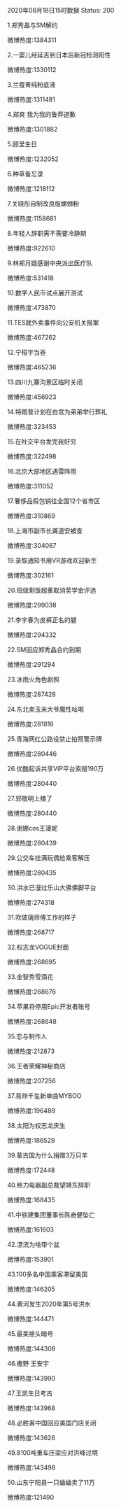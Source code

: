 2020年08月18日15时数据
Status: 200

1.郑秀晶与SM解约

微博热度:1384311

2.一婴儿经延吉到日本后新冠检测阳性

微博热度:1330112

3.兰蔻菁纯粉底液

微博热度:1311481

4.郑爽 我为我的鲁莽道歉

微博热度:1301882

5.顾里生日

微博热度:1232052

6.种草备忘录

微博热度:1218112

7.关晓彤自制改良版螺蛳粉

微博热度:1158681

8.年轻人辞职需不需要冷静期

微博热度:922610

9.林郑月娥感谢中央派出医疗队

微博热度:531418

10.数字人民币试点展开测试

微博热度:473870

11.TES就外卖事件向公安机关报案

微博热度:467262

12.宁桓宇当爸

微博热度:465236

13.四川九寨沟景区临时关闭

微博热度:456923

14.特朗普计划在白宫为弟弟举行葬礼

微博热度:323453

15.在社交平台发完我好穷

微博热度:322498

16.北京大部地区遇雷阵雨

微博热度:311052

17.奢侈品假包销往全国12个省市区

微博热度:310869

18.上海市副市长龚道安被查

微博热度:304067

19.录取通知书用VR游戏欢迎新生

微博热度:302161

20.班级剩饭超重取消奖学金评选

微博热度:299038

21.李宇春为皮裤正名的腿

微博热度:294332

22.SM回应郑秀晶合约到期

微博热度:291294

23.冰雨火角色剧照

微博热度:287428

24.东北卖玉米大爷魔性吆喝

微博热度:281816

25.青海网红公路设禁止拍照警示牌

微博热度:280446

26.优酷起诉共享VIP平台索赔190万

微博热度:280440

27.郭敬明上楼了

微博热度:280440

28.谢娜cos王漫妮

微博热度:280439

29.公交车挂满玩偶给乘客解压

微博热度:280435

30.洪水已漫过乐山大佛佛脚平台

微博热度:274318

31.吹玻璃师傅工作的样子

微博热度:268717

32.权志龙VOGUE封面

微博热度:268695

33.金智秀雪滴花

微博热度:268676

34.苹果将停用Epic开发者账号

微博热度:268648

35.恋与制作人

微博热度:212873

36.王者荣耀神秘商店

微博热度:207256

37.易烊千玺新单曲MYBOO

微博热度:196488

38.太阳为权志龙庆生

微博热度:186529

39.蒙古国为什么捐赠3万只羊

微博热度:172448

40.格力电器副总裁望靖东辞职

微博热度:168435

41.中铁建集团董事长陈奋健坠亡

微博热度:161603

42.漂流为啥带个盆

微博热度:153901

43.100多名中国乘客滞留美国

微博热度:146205

44.黄河发生2020年第5号洪水

微博热度:144471

45.最美接头暗号

微博热度:144308

46.撒野 王安宇

微博热度:143990

47.王凯生日考古

微博热度:143968

48.必胜客中国回应美国门店关闭

微博热度:143626

49.8100吨重车压梁应对洪峰过境

微博热度:143498

50.山东宁阳县一只蛐蛐卖了11万

微博热度:121490

